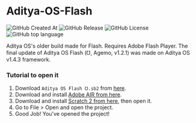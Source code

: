 # Aditya-OS-Flash

<img alt="GitHub Created At" src="https://img.shields.io/github/created-at/AdityaOS/Aditya-OS-Flash?color=%238a2be2"> <img alt="GitHub Release" src="https://img.shields.io/github/v/release/AdityaOS/Aditya-OS-Flash?color=%23a9e43a"> <img alt="GitHub License" src="https://img.shields.io/github/license/AdityaOS/Aditya-OS-Flash?color=blue"> <img alt="GitHub top language" src="https://img.shields.io/badge/engine-Scratch 2-orange">

Aditya OS's older build made for Flash. Requires Adobe Flash Player. The final update of Aditya OS Flash (℧, Agemo, v1.2.1) was made on Aditya OS v1.4.3 framework.

### Tutorial to open it

1. Download `Aditya OS Flash ℧.sb2` from [here](https://github.com/AdityaOS/Aditya-OS-Flash/blob/master/Aditya%20OS%20Flash%20%E2%84%A7.sb2).
2. Download and install [Adobe AIR from here](https://airsdk.harman.com/runtime).
3. Download and install [Scratch 2 from here](https://scratch.mit.edu/download/scratch2), then open it.
4. Go to File > Open and open the project.
5. Good Job! You've opened the project!
